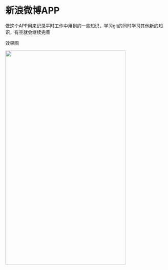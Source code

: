 <h1> 新浪微博APP </h1>

做这个APP用来记录平时工作中用到的一些知识，学习git的同时学习其他新的知识，有空就会继续完善

效果图

<img src="https://github.com/FMYang/SNAPP/blob/master/SinaweiboDemo/Screenshots/screenshots.png" width="375" height="667">
